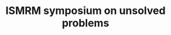 ---
title: "ISMRM symposium on unsolved problems"
project_id: 
date: 
conference_id: ""
presenters:
   - peter_bandettini
summary: "<p>ISMRM symposium on unsolved problems</p>"
file: /assets/presentations/T225.ppt
filename: T225.ppt
layout: presentation
---